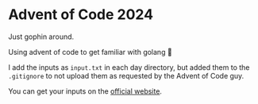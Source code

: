 # Advent of Code 2024

Just gophin around.

Using advent of code to get familiar with golang 🚀

I add the inputs as `input.txt` in each day<num> directory, but
added them to the `.gitignore` to not upload them as requested
by the Advent of Code guy.

You can get your inputs on the [official website](https://adventofcode.com/2024).